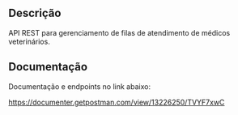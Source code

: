 ## Descrição

API REST para gerenciamento de filas de atendimento de médicos veterinários.

## Documentação

Documentação e endpoints no link abaixo:

https://documenter.getpostman.com/view/13226250/TVYF7xwC
